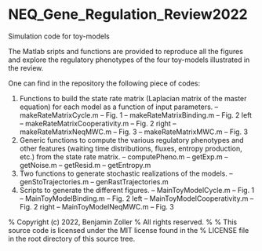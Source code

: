 # NEQ_Gene_Regulation_Review2022
Simulation code for toy-models

The Matlab sripts and functions are provided to reproduce all the
figures and explore the regulatory phenotypes of the four toy-models
illustrated in the review.

One can find in the repository the following piece of codes:
1. Functions to build the state rate matrix (Laplacian matrix of the
    master equation) for each model as a function of input parameters.
    – makeRateMatrixCycle.m – Fig. 1
    – makeRateMatrixBinding.m – Fig. 2 left
    – makeRateMatrixCooperativity.m – Fig. 2 right
    – makeRateMatrixNeqMWC.m – Fig. 3
    – makeRateMatrixMWC.m – Fig. 3
2. Generic functions to compute the various regulatory phenotypes and 
    other features (waiting time distributions, fluxes, entropy production,
    etc.) from the state rate matrix.
    – computePheno.m
    – getExp.m
    – getNoise.m
    – getResid.m
    – getEntropy.m
3. Two functions to generate stochastic realizations of the models.
    – genStoTrajectories.m
    – genRastTrajectories.m
4. Scripts to generate the different figures.
    – MainToyModelCycle.m – Fig. 1
    – MainToyModelBinding.m – Fig. 2 left
    – MainToyModelCooperativity.m – Fig. 2 right
    – MainToyModelNeqMWC.m – Fig. 3

%   Copyright (c) 2022, Benjamin Zoller
%   All rights reserved.
%
%   This source code is licensed under the MIT license found in the
%   LICENSE file in the root directory of this source tree.
